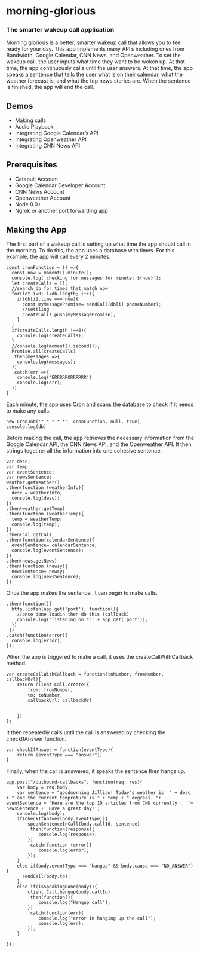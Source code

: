 # morning-glorious
### The smarter wakeup call application 

Morning glorious is a better, smarter wakeup call that allows you to feel ready for your day. This app implements many API’s including ones from Bandwidth, Google Calendar, CNN News,  and Openweather. To set the wakeup call, the user inputs what time they want to be woken up. At that time, the app continuously calls until the user answers. At that time, the app speaks a sentence that tells the user what is on their calendar, what the weather forecast is, and what the top news stories are. When the sentence is finished, the app will end the call. 

## Demos 
* Making calls 
* Audio Playback
* Integrating Google Calendar’s API 
* Integrating Openweather API 
* Integrating CNN News API 

## Prerequisites 
* Catapult Account 
* Google Calendar Developer Account 
* CNN News Account 
* Openweather Account 
* Node 8.0+ 
* Ngrok or another port forwarding app 

## Making the App

The first part of a wakeup call is setting up what time the app should call in the morning. To do this, the app uses a database with times. For this example, the app will call every 2 minutes. 

```
const cronFunction = () =>{
  const now = moment().minute();
  console.log(`checking for messages for minute: ${now}`);
  let createCalls = [];
  //search db for times that match now 
  for(let i=0; i<db.length; i++){
    if(db[i].time === now){
      const myMessagePromise= sendCall(db[i].phoneNumber);
      //settling
      createCalls.push(myMessagePromise);
    }
  }
  if(createCalls.length !==0){
    console.log(createCalls);
  }
  //console.log(moment().second());
  Promise.all(createCalls)
  .then(messages =>{
    console.log(messages);
  })
  .catch(err =>{
    console.log('ERRRRRORRRRRR')
    console.log(err);
  })
}
```

Each minute, the app uses Cron and scans the database to check if it needs to make any calls.

```
new CronJob('* * * * *', cronFunction, null, true);
console.log(db)
```

Before making the call, the app retrieves the necessary information from the Google Calendar API, the CNN News API, and the Openweather API. It then strings together all the information into one cohesive sentence. 

```
var desc;
var temp;
var eventSentence;
var newsSentence;
weather.getWeather()
.then(function (weatherInfo){
  desc = weatherInfo;
  console.log(desc);
})
.then(weather.getTemp)
.then(function (weatherTemp){
  temp = weatherTemp;
  console.log(temp);
})
.then(cal.getCal)
.then(function(calendarSentence){
  eventSentence= calendarSentence;
  console.log(eventSentence);
})
.then(news.getNews)
.then(function (newsy){
  newsSentence= newsy;
  console.log(newsSentence);
})
```

Once the app makes the sentence, it can begin to make calls. 

```
.then(function(){
  http.listen(app.get('port'), function(){
    //once done loadin then do this (callback)
    console.log('listening on *:' + app.get('port'));
  })
 }) 
.catch(function(error){
  console.log(error);
});
```

When the app is triggered to make a call, it uses the createCallWithCallback method. 

```
var createCallWithCallback = function(toNumber, fromNumber, callbackUrl){
    return client.Call.create({
        from: fromNumber,
        to: toNumber,
        callbackUrl: callbackUrl


    })
};
```

It then repeatedly calls until the call is answered by checking the checkIfAnswer function. 

```
var checkIfAnswer = function(eventType){
    return (eventType === "answer");
}
```

Finally, when the call is answered, it speaks the sentence then hangs up. 

```
app.post("/outbound-callbacks", function(req, res){
    var body = req.body; 
    var sentence = "goodmorning Jillian! Today's weather is  " + desc + " and the current tempreture is " + temp + " degrees. "+ eventSentence + 'Here are the top 10 articles from CNN currently :  '+ newsSentence +' Have a great day!';
    console.log(body); 
    if(checkIfAnswer(body.eventType)){
        speakSentenceInCall(body.callId, sentence)
        .then(function(response){
            console.log(response);
        })
        .catch(function (error){
            console.log(error);
        });
    }
    else if(body.eventType === "hangup" && body.cause === "NO_ANSWER"){
      sendCall(body.to);
    }
    else if(isSpeakingDone(body)){
        client.Call.hangup(body.callId)
        .then(function(){
            console.log("Hangup call");
        })
        .catch(function(err){
            console.log("error in hanging up the call");
            console.log(err);
        });
    }

});
```









